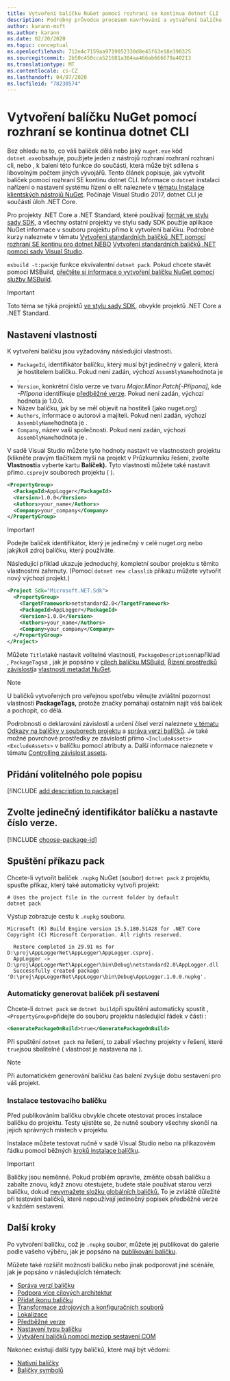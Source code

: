 ```yaml
---
title: Vytvoření balíčku NuGet pomocí rozhraní se kontinua dotnet CLI
description: Podrobný průvodce procesem navrhování a vytváření balíčku NuGet, včetně klíčových rozhodovacích bodů, jako jsou soubory a správa verzí.
author: karann-msft
ms.author: karann
ms.date: 02/20/2020
ms.topic: conceptual
ms.openlocfilehash: 712e4c7159aa9719052330d8e45f63e18e390325
ms.sourcegitcommit: 2b50c450cca521681a384aa466ab666679a40213
ms.translationtype: MT
ms.contentlocale: cs-CZ
ms.lasthandoff: 04/07/2020
ms.locfileid: "78230574"
---
```

# <a name="create-a-nuget-package-using-the-dotnet-cli"></a>Vytvoření balíčku NuGet pomocí rozhraní se kontinua dotnet CLI

Bez ohledu na to, co váš balíček dělá nebo jaký `nuget.exe` kód `dotnet.exe`obsahuje, použijete jeden z nástrojů rozhraní rozhraní rozhraní cli, nebo , k balení této funkce do součásti, která může být sdílena s libovolným počtem jiných vývojářů. Tento článek popisuje, jak vytvořit balíček pomocí rozhraní SE kontinu dotnet CLI. Informace o `dotnet` instalaci nařízení o nastavení systému řízení o elIt naleznete v [tématu Instalace klientských nástrojů NuGet](../install-nuget-client-tools.md). Počínaje Visual Studio 2017, dotnet CLI je součástí úloh .NET Core.

Pro projekty .NET Core a .NET Standard, které používají [formát ve stylu sady SDK](../resources/check-project-format.md), a všechny ostatní projekty ve stylu sady SDK použije aplikace NuGet informace v souboru projektu přímo k vytvoření balíčku. Podrobné kurzy naleznete v tématu [Vytvoření standardních balíčků .NET pomocí rozhraní SE kontinu pro dotnet NEBO](../quickstart/create-and-publish-a-package-using-the-dotnet-cli.md) [Vytvoření standardních balíčků .NET pomocí sady Visual Studio](../quickstart/create-and-publish-a-package-using-visual-studio.md).

`msbuild -t:pack`je funkce ekvivalentní `dotnet pack`. Pokud chcete stavět pomocí MSBuild, [přečtěte si informace o vytvoření balíčku NuGet pomocí služby MSBuild](creating-a-package-msbuild.md).

> [!IMPORTANT]
> Toto téma se týká projektů [ve stylu sady SDK,](../resources/check-project-format.md) obvykle projektů .NET Core a .NET Standard.

## <a name="set-properties"></a>Nastavení vlastností

K vytvoření balíčku jsou vyžadovány následující vlastnosti.

- `PackageId`, identifikátor balíčku, který musí být jedinečný v galerii, která je hostitelem balíčku. Pokud není zadán, výchozí `AssemblyName`hodnota je .
- `Version`, konkrétní číslo verze ve tvaru *Major.Minor.Patch[-Přípona],* kde *-Přípona* identifikuje [předběžné verze](prerelease-packages.md). Pokud není zadán, výchozí hodnota je 1.0.0.
- Název balíčku, jak by se měl objevit na hostiteli (jako nuget.org)
- `Authors`, informace o autorovi a majiteli. Pokud není zadán, výchozí `AssemblyName`hodnota je .
- `Company`, název vaší společnosti. Pokud není zadán, výchozí `AssemblyName`hodnota je .

V sadě Visual Studio můžete tyto hodnoty nastavit ve vlastnostech projektu (klikněte pravým tlačítkem myši na projekt v Průzkumníku řešení, zvolte **Vlastnosti**a vyberte kartu **Balíček).** Tyto vlastnosti můžete také nastavit přímo`.csproj`v souborech projektu ( ).

```xml
<PropertyGroup>
  <PackageId>AppLogger</PackageId>
  <Version>1.0.0</Version>
  <Authors>your_name</Authors>
  <Company>your_company</Company>
</PropertyGroup>
```

> [!Important]
> Podejte balíček identifikátor, který je jedinečný v celé nuget.org nebo jakýkoli zdroj balíčku, který používáte.

Následující příklad ukazuje jednoduchý, kompletní soubor projektu s těmito vlastnostmi zahrnuty. (Pomocí `dotnet new classlib` příkazu můžete vytvořit nový výchozí projekt.)

```xml
<Project Sdk="Microsoft.NET.Sdk">
  <PropertyGroup>
    <TargetFramework>netstandard2.0</TargetFramework>
    <PackageId>AppLogger</PackageId>
    <Version>1.0.0</Version>
    <Authors>your_name</Authors>
    <Company>your_company</Company>
  </PropertyGroup>
</Project>
```

Můžete `Title`také nastavit volitelné vlastnosti, `PackageDescription`například , `PackageTags`a , jak je popsáno v [cílech balíčku MSBuild](../reference/msbuild-targets.md#pack-target), [Řízení prostředků závislostí](../consume-packages/package-references-in-project-files.md#controlling-dependency-assets)a [vlastnosti metadat NuGet](/dotnet/core/tools/csproj#nuget-metadata-properties).

> [!NOTE]
> U balíčků vytvořených pro veřejnou spotřebu věnujte zvláštní pozornost vlastnosti **PackageTags,** protože značky pomáhají ostatním najít váš balíček a pochopit, co dělá.

Podrobnosti o deklarování závislostí a určení čísel verzí naleznete [v tématu Odkazy na balíčky v souborech projektu](../consume-packages/package-references-in-project-files.md) a [správa verzí balíčků](../concepts/package-versioning.md). Je také možné povrchové prostředky ze závislostí přímo `<IncludeAssets>` `<ExcludeAssets>` v balíčku pomocí atributy a. Další informace naleznete v tématu [Controlling závislost assets](../consume-packages/package-references-in-project-files.md#controlling-dependency-assets).

## <a name="add-an-optional-description-field"></a>Přidání volitelného pole popisu

[!INCLUDE [add description to package](includes/add-description.md)]

## <a name="choose-a-unique-package-identifier-and-set-the-version-number"></a>Zvolte jedinečný identifikátor balíčku a nastavte číslo verze.

[!INCLUDE [choose-package-id](includes/choose-package-id.md)]

## <a name="run-the-pack-command"></a>Spuštění příkazu pack

Chcete-li vytvořit balíček `.nupkg` NuGet (soubor) `dotnet pack` z projektu, spusťte příkaz, který také automaticky vytvoří projekt:

```dotnetcli
# Uses the project file in the current folder by default
dotnet pack
```

Výstup zobrazuje cestu k `.nupkg` souboru.

```output
Microsoft (R) Build Engine version 15.5.180.51428 for .NET Core
Copyright (C) Microsoft Corporation. All rights reserved.

  Restore completed in 29.91 ms for D:\proj\AppLoggerNet\AppLogger\AppLogger.csproj.
  AppLogger -> D:\proj\AppLoggerNet\AppLogger\bin\Debug\netstandard2.0\AppLogger.dll
  Successfully created package 'D:\proj\AppLoggerNet\AppLogger\bin\Debug\AppLogger.1.0.0.nupkg'.
```

### <a name="automatically-generate-package-on-build"></a>Automaticky generovat balíček při sestavení

Chcete-li `dotnet pack` se `dotnet build`při spuštění automaticky spustit , `<PropertyGroup>`přidejte do souboru projektu následující řádek v části :

```xml
<GeneratePackageOnBuild>true</GeneratePackageOnBuild>
```

Při spuštění `dotnet pack` na řešení, to zabalí všechny projekty v[<IsPackable>](/dotnet/core/tools/csproj#nuget-metadata-properties) řešení, které `true`jsou sbalitelné ( vlastnost je nastavena na ).

> [!NOTE]
> Při automatickém generování balíčku čas balení zvyšuje dobu sestavení pro váš projekt.

### <a name="test-package-installation"></a>Instalace testovacího balíčku

Před publikováním balíčku obvykle chcete otestovat proces instalace balíčku do projektu. Testy ujistěte se, že nutně soubory všechny skončí na jejich správných místech v projektu.

Instalace můžete testovat ručně v sadě Visual Studio nebo na příkazovém řádku pomocí běžných [kroků instalace balíčku](../consume-packages/overview-and-workflow.md#ways-to-install-a-nuget-package).

> [!IMPORTANT]
> Balíčky jsou neměnné. Pokud problém opravíte, změňte obsah balíčku a zabalte znovu, když znovu otestujete, budete stále používat starou verzi balíčku, dokud [nevymažete složku globálních balíčků.](../consume-packages/managing-the-global-packages-and-cache-folders.md#clearing-local-folders) To je zvláště důležité při testování balíčků, které nepoužívají jedinečný popisek předběžné verze v každém sestavení.

## <a name="next-steps"></a>Další kroky

Po vytvoření balíčku, což je `.nupkg` soubor, můžete jej publikovat do galerie podle vašeho výběru, jak je popsáno na [publikování balíčku](../nuget-org/publish-a-package.md).

Můžete také rozšířit možnosti balíčku nebo jinak podporovat jiné scénáře, jak je popsáno v následujících tématech:

- [Správa verzí balíčku](../concepts/package-versioning.md)
- [Podpora více cílových architektur](../create-packages/multiple-target-frameworks-project-file.md)
- [Přidat ikonu balíčku](../reference/nuspec.md#icon)
- [Transformace zdrojových a konfiguračních souborů](../create-packages/source-and-config-file-transformations.md)
- [Lokalizace](../create-packages/creating-localized-packages.md)
- [Předběžné verze](../create-packages/prerelease-packages.md)
- [Nastavení typu balíčku](../create-packages/set-package-type.md)
- [Vytváření balíčků pomocí meziop sestavení COM](../create-packages/author-packages-with-COM-interop-assemblies.md)

Nakonec existují další typy balíčků, které mají být vědomi:

- [Nativní balíčky](../guides/native-packages.md)
- [Balíčky symbolů](../create-packages/symbol-packages-snupkg.md)

